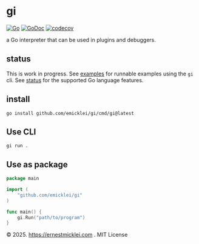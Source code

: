 # gi

[![Go](https://github.com/emicklei/gi/actions/workflows/go.yml/badge.svg)](https://github.com/emicklei/gi/actions/workflows/go.yml)
[![GoDoc](https://pkg.go.dev/badge/github.com/emicklei/gi)](https://pkg.go.dev/github.com/emicklei/gi)
[![codecov](https://codecov.io/gh/emicklei/gi/branch/main/graph/badge.svg)](https://codecov.io/gh/emicklei/gi)

a Go interpreter that can be used in plugins and debuggers.

## status

This is work in progress.
See [examples](./examples) for runnable examples using the `gi` cli.
See [status](STATUS.md) for the supported Go language features.

## install

    go install github.com/emicklei/gi/cmd/gi@latest

## Use CLI

    gi run .

## Use as package

```go
package main

import (
    "github.com/emicklei/gi"
)

func main() {
    gi.Run("path/to/program")        
}
```

&copy; 2025. https://ernestmicklei.com . MIT License